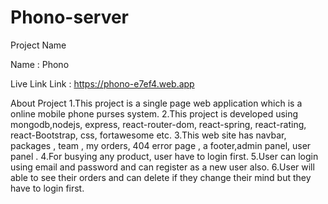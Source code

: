 # Phono-server

Project Name

Name : Phono

Live Link Link : https://phono-e7ef4.web.app

About Project 1.This project is a single page web application which is a online mobile phone purses system. 2.This project is developed using mongodb,nodejs, express, react-router-dom, react-spring, react-rating, react-Bootstrap, css, fortawesome etc. 3.This web site has navbar, packages , team , my orders, 404 error page , a footer,admin panel, user panel . 4.For busying any product, user have to login first. 5.User can login using email and password and can register as a new user also. 6.User will able to see their orders and can delete if they change their mind but they have to login first.
